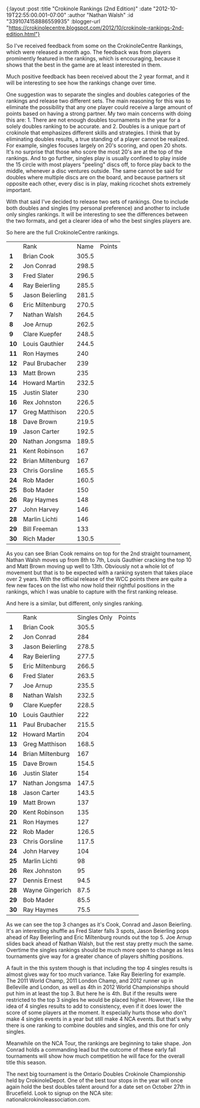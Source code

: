 {:layout :post
 :title "Crokinole Rankings (2nd Edition)"
 :date "2012-10-19T22:55:00.001-07:00"
 :author "Nathan Walsh"
 :id "3391074158886559935"
 :blogger-url "https://crokinolecentre.blogspot.com/2012/10/crokinole-rankings-2nd-edition.html"}

So I've received feedback from some on the CrokinoleCentre Rankings, which were released a month ago. The feedback was from players prominently featured in the rankings, which is encouraging, because it shows that the best in the game are at least interested in them.

Much positive feedback has been received about the 2 year format, and it will be interesting to see how the rankings change over time.

One suggestion was to separate the singles and doubles categories of the rankings and release two different sets. The main reasoning for this was to eliminate the possibility that any one player could receive a large amount of points based on having a strong partner. My two main concerns with doing this are: 1. There are not enough doubles tournaments in the year for a solely doubles ranking to be accurate. and 2. Doubles is a unique part of crokinole that emphasizes different skills and strategies. I think that by eliminating doubles results, a true standing of a player cannot be realized. For example, singles focuses largely on 20's scoring, and open 20 shots. It's no surprise that those who score the most 20's are at the top of the rankings. And to go further, singles play is usually confined to play inside the 15 circle with most players "peeling" discs off, to force play back to the middle, whenever a disc ventures outside. The same cannot be said for doubles where multiple discs are on the board, and because partners sit opposite each other, every disc is in play, making ricochet shots extremely important.

With that said I've decided to release two sets of rankings. One to include both doubles and singles (my personal preference) and another to include only singles rankings. It will be interesting to see the differences between the two formats, and get a clearer idea of who the best singles players are.

So here are the full CrokinoleCentre rankings.

<table>
	<tbody>
		<th>
			<td>Rank</td>
			<td>Name</td>
			<td>Points</td>
		</th>
		<tr>
			<td><strong>1</strong></td>
			<td>Brian Cook</td>
			<td>305.5</td>
		</tr>
		<tr>
			<td><strong>2</strong></td>
			<td>Jon Conrad</td>
			<td>298.5</td>
		</tr>
		<tr>
			<td><strong>3</strong></td>
			<td>Fred Slater</td>
			<td>296.5</td>
		</tr>
		<tr>
			<td><strong>4</strong></td>
			<td>Ray Beierling</td>
			<td>285.5</td>
		</tr>
		<tr>
			<td><strong>5</strong></td>
			<td>Jason Beierling</td>
			<td>281.5</td>
		</tr>
		<tr>
			<td><strong>6</strong></td>
			<td>Eric Miltenburg</td>
			<td>270.5</td>
		</tr>
		<tr>
			<td><strong>7</strong></td>
			<td>Nathan Walsh</td>
			<td>264.5</td>
		</tr>
		<tr>
			<td><strong>8</strong></td>
			<td>Joe Arnup</td>
			<td>262.5</td>
		</tr>
		<tr>
			<td><strong>9</strong></td>
			<td>Clare Kuepfer</td>
			<td>248.5</td>
		</tr>
		<tr>
			<td><strong>10</strong></td>
			<td>Louis Gauthier</td>
			<td>244.5</td>
		</tr>
		<tr>
			<td><strong>11</strong></td>
			<td>Ron Haymes</td>
			<td>240</td>
		</tr>
		<tr>
			<td><strong>12</strong></td>
			<td>Paul Brubacher</td>
			<td>239</td>
		</tr>
		<tr>
			<td><strong>13</strong></td>
			<td>Matt Brown</td>
			<td>235</td>
		</tr>
		<tr>
			<td><strong>14</strong></td>
			<td>Howard Martin</td>
			<td>232.5</td>
		</tr>
		<tr>
			<td><strong>15</strong></td>
			<td>Justin Slater</td>
			<td>230</td>
		</tr>
		<tr>
			<td><strong>16</strong></td>
			<td>Rex Johnston</td>
			<td>226.5</td>
		</tr>
		<tr>
			<td><strong>17</strong></td>
			<td>Greg Matthison</td>
			<td>220.5</td>
		</tr>
		<tr>
			<td><strong>18</strong></td>
			<td>Dave Brown</td>
			<td>219.5</td>
		</tr>
		<tr>
			<td><strong>19</strong></td>
			<td>Jason Carter</td>
			<td>192.5</td>
		</tr>
		<tr>
			<td><strong>20</strong></td>
			<td>Nathan Jongsma</td>
			<td>189.5</td>
		</tr>
		<tr>
			<td><strong>21</strong></td>
			<td>Kent Robinson</td>
			<td>167</td>
		</tr>
		<tr>
			<td><strong>22</strong></td>
			<td>Brian Miltenburg</td>
			<td>167</td>
		</tr>
		<tr>
			<td><strong>23</strong></td>
			<td>Chris Gorsline</td>
			<td>165.5</td>
		</tr>
		<tr>
			<td><strong>24</strong></td>
			<td>Rob Mader</td>
			<td>160.5</td>
		</tr>
		<tr>
			<td><strong>25</strong></td>
			<td>Bob Mader</td>
			<td>150</td>
		</tr>
		<tr>
			<td><strong>26</strong></td>
			<td>Ray Haymes</td>
			<td>148</td>
		</tr>
		<tr>
			<td><strong>27</strong></td>
			<td>John Harvey</td>
			<td>146</td>
		</tr>
		<tr>
			<td><strong>28</strong></td>
			<td>Marlin Lichti</td>
			<td>146</td>
		</tr>
		<tr>
			<td><strong>29</strong></td>
			<td>Bill Freeman</td>
			<td>133</td>
		</tr>
		<tr>
			<td><strong>30</strong></td>
			<td>Rich Mader</td>
			<td>130.5</td>
		</tr>
	</tbody>
</table>

As you can see Brian Cook remains on top for the 2nd straight tournament, Nathan Walsh moves up from 8th to 7th, Louis Gauthier cracking the top 10 and Matt Brown moving up well to 13th. Obviously not a whole lot of movement but that is to be expected with a ranking system that takes place over 2 years. With the official release of the WCC points there are quite a few new faces on the list who now hold their rightful positions in the rankings, which I was unable to capture with the first ranking release.

And here is a similar, but different, only singles ranking.

<table>
	<tbody>
		<th>
			<td>Rank</td>
			<td>Singles Only</td>
			<td>Points</td>
		</th>
		<tr>
			<td><strong>1</strong></td>
			<td>Brian Cook</td>
			<td>305.5</td>
		</tr>
		<tr>
			<td><strong>2</strong></td>
			<td>Jon Conrad</td>
			<td>284</td>
		</tr>
		<tr>
			<td><strong>3</strong></td>
			<td>Jason Beierling</td>
			<td>278.5</td>
		</tr>
		<tr>
			<td><strong>4</strong></td>
			<td>Ray Beierling</td>
			<td>277.5</td>
		</tr>
		<tr>
			<td><strong>5</strong></td>
			<td>Eric Miltenburg</td>
			<td>266.5</td>
		</tr>
		<tr>
			<td><strong>6</strong></td>
			<td>Fred Slater</td>
			<td>263.5</td>
		</tr>
		<tr>
			<td><strong>7</strong></td>
			<td>Joe Arnup</td>
			<td>235.5</td>
		</tr>
		<tr>
			<td><strong>8</strong></td>
			<td>Nathan Walsh</td>
			<td>232.5</td>
		</tr>
		<tr>
			<td><strong>9</strong></td>
			<td>Clare Kuepfer</td>
			<td>228.5</td>
		</tr>
		<tr>
			<td><strong>10</strong></td>
			<td>Louis Gauthier</td>
			<td>222</td>
		</tr>
		<tr>
			<td><strong>11</strong></td>
			<td>Paul Brubacher</td>
			<td>215.5</td>
		</tr>
		<tr>
			<td><strong>12</strong></td>
			<td>Howard Martin</td>
			<td>204</td>
		</tr>
		<tr>
			<td><strong>13</strong></td>
			<td>Greg Matthison</td>
			<td>168.5</td>
		</tr>
		<tr>
			<td><strong>14</strong></td>
			<td>Brian Miltenburg</td>
			<td>167</td>
		</tr>
		<tr>
			<td><strong>15</strong></td>
			<td>Dave Brown</td>
			<td>154.5</td>
		</tr>
		<tr>
			<td><strong>16</strong></td>
			<td>Justin Slater</td>
			<td>154</td>
		</tr>
		<tr>
			<td><strong>17</strong></td>
			<td>Nathan Jongsma</td>
			<td>147.5</td>
		</tr>
		<tr>
			<td><strong>18</strong></td>
			<td>Jason Carter</td>
			<td>143.5</td>
		</tr>
		<tr>
			<td><strong>19</strong></td>
			<td>Matt Brown</td>
			<td>137</td>
		</tr>
		<tr>
			<td><strong>20</strong></td>
			<td>Kent Robinson</td>
			<td>135</td>
		</tr>
		<tr>
			<td><strong>21</strong></td>
			<td>Ron Haymes</td>
			<td>127</td>
		</tr>
		<tr>
			<td><strong>22</strong></td>
			<td>Rob Mader</td>
			<td>126.5</td>
		</tr>
		<tr>
			<td><strong>23</strong></td>
			<td>Chris Gorsline</td>
			<td>117.5</td>
		</tr>
		<tr>
			<td><strong>24</strong></td>
			<td>John Harvey</td>
			<td>104</td>
		</tr>
		<tr>
			<td><strong>25</strong></td>
			<td>Marlin Lichti</td>
			<td>98</td>
		</tr>
		<tr>
			<td><strong>26</strong></td>
			<td>Rex Johnston</td>
			<td>95</td>
		</tr>
		<tr>
			<td><strong>27</strong></td>
			<td>Dennis Ernest</td>
			<td>94.5</td>
		</tr>
		<tr>
			<td><strong>28</strong></td>
			<td>Wayne Gingerich</td>
			<td>87.5</td>
		</tr>
		<tr>
			<td><strong>29</strong></td>
			<td>Bob Mader</td>
			<td>85.5</td>
		</tr>
		<tr>
			<td><strong>30</strong></td>
			<td>Ray Haymes</td>
			<td>75.5</td>
		</tr>
	</tbody>
</table>

As we can see the top 3 changes as it's Cook, Conrad and Jason Beierling. It's an interesting shuffle as Fred Slater falls 3 spots, Jason Beierling pops ahead of Ray Beierling and Eric Miltenburg rounds out the top 5. Joe Arnup slides back ahead of Nathan Walsh, but the rest stay pretty much the same. Overtime the singles rankings should be much more open to change as less tournaments give way for a greater chance of players shifting positions.

A fault in the this system though is that including the top 4 singles results is almost gives way for too much variance. Take Ray Beierling for example. The 2011 World Champ, 2011 London Champ, and 2012 runner up in Belleville and London, as well as 4th in 2012 World Championships should put him in at least the top 3. But here he is 4th. But if the results were restricted to the top 3 singles he would be placed higher. However, I like the idea of 4 singles results to add to consistency, even if it does lower the score of some players at the moment. It especially hurts those who don't make 4 singles events in a year but still make 4 NCA events. But that's why there is one ranking to combine doubles and singles, and this one for only singles.

Meanwhile on the NCA Tour, the rankings are beginning to take shape. Jon Conrad holds a commanding lead but the outcome of these early fall tournaments will show how much competition he will face for the overall title this season. 

The next big tournament is the Ontario Doubles Crokinole Championship held by CrokinoleDepot. One of the best tour stops in the year will once again hold the best doubles talent around for a date set on October 27th in Brucefield. Look to signup on the NCA site: nationalcrokinoleassociation.com.
